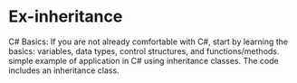 # Ex-inheritance
C# Basics:
If you are not already comfortable with C#, start by learning the basics: variables, data types, control structures, and functions/methods.
simple example of  application in C# using inheritance classes. The code includes an inheritance class.
